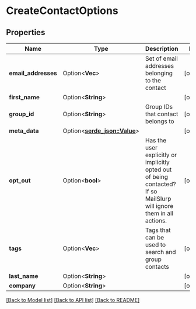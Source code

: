 # CreateContactOptions

## Properties

Name | Type | Description | Notes
------------ | ------------- | ------------- | -------------
**email_addresses** | Option<**Vec<String>**> | Set of email addresses belonging to the contact | [optional]
**first_name** | Option<**String**> |  | [optional]
**group_id** | Option<**String**> | Group IDs that contact belongs to | [optional]
**meta_data** | Option<[**serde_json::Value**]()> |  | [optional]
**opt_out** | Option<**bool**> | Has the user explicitly or implicitly opted out of being contacted? If so MailSlurp will ignore them in all actions. | [optional]
**tags** | Option<**Vec<String>**> | Tags that can be used to search and group contacts | [optional]
**last_name** | Option<**String**> |  | [optional]
**company** | Option<**String**> |  | [optional]

[[Back to Model list]](../README#documentation-for-models) [[Back to API list]](../README#documentation-for-api-endpoints) [[Back to README]](../README)


